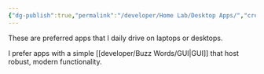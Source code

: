 ```yaml
---
{"dg-publish":true,"permalink":"/developer/Home Lab/Desktop Apps/","created":"2024-03-13T20:41:28.575-05:00","updated":"2024-03-14T21:56:27.000-05:00"}
---
```



These are preferred apps that I daily drive on laptops or desktops.

I prefer apps with a simple [[developer/Buzz Words/GUI\|GUI]] that host robust, modern functionality. 